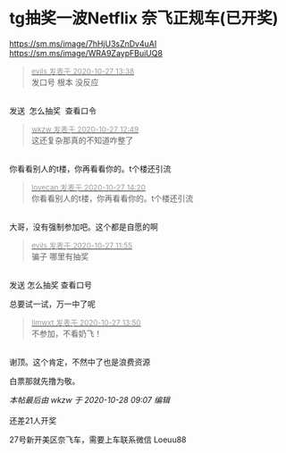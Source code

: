 # tg抽奖一波Netflix 奈飞正规车(已开奖)


https://sm.ms/image/7hHjU3sZnDv4uAI<br />
https://sm.ms/image/WRA9ZaypFBuiUQ8

<div class="quote"><blockquote><font size="2"><a href="https://www.hostloc.com/forum.php?mod=redirect&amp;goto=findpost&amp;pid=9358799&amp;ptid=758916" target="_blank"><font color="#999999">evils 发表于 2020-10-27 13:38</font></a></font><br />
发口号 根本 没反应</blockquote></div><br />
发送&nbsp;&nbsp;怎么抽奖&nbsp;&nbsp;查看口令

<div class="quote"><blockquote><font size="2"><a href="https://www.hostloc.com/forum.php?mod=redirect&amp;goto=findpost&amp;pid=9358546&amp;ptid=758916" target="_blank"><font color="#999999">wkzw 发表于 2020-10-27 12:49</font></a></font><br />
这还复杂那真的不知道咋整了</blockquote></div><br />
你看看别人的t楼，你再看看你的。t个楼还引流

<div class="quote"><blockquote><font size="2"><a href="https://www.hostloc.com/forum.php?mod=redirect&amp;goto=findpost&amp;pid=9359091&amp;ptid=758916" target="_blank"><font color="#999999">lovecan 发表于 2020-10-27 14:20</font></a></font><br />
你看看别人的t楼，你再看看你的。t个楼还引流</blockquote></div><br />
大哥，没有强制参加吧。这个都是自愿的啊

<div class="quote"><blockquote><font size="2"><a href="https://www.hostloc.com/forum.php?mod=redirect&amp;goto=findpost&amp;pid=9358272&amp;ptid=758916" target="_blank"><font color="#999999">evils 发表于 2020-10-27 11:55</font></a></font><br />
骗子 哪里有抽奖</blockquote></div><br />
发送 怎么抽奖 查看口号

总要试一试，万一中了呢 <img src="static/image/smiley/yct/008.gif" smilieid="39" border="0" alt="" />

<div class="quote"><blockquote><font size="2"><a href="https://www.hostloc.com/forum.php?mod=redirect&amp;goto=findpost&amp;pid=9358883&amp;ptid=758916" target="_blank"><font color="#999999">llmwxt 发表于 2020-10-27 13:50</font></a></font><br />
不参加，不看奶飞！</blockquote></div><br />
谢顶。这个肯定，不然中了也是浪费资源

白票那就先撸为敬。 <img src="static/image/smiley/default/lol.gif" smilieid="12" border="0" alt="" />

<i class="pstatus"> 本帖最后由 wkzw 于 2020-10-28 09:07 编辑 </i><br />
<br />
还差21人开奖 <img src="static/image/smiley/yct/018.gif" smilieid="36" border="0" alt="" />

27号新开美区奈飞车，需要上车联系微信 Loeuu88
